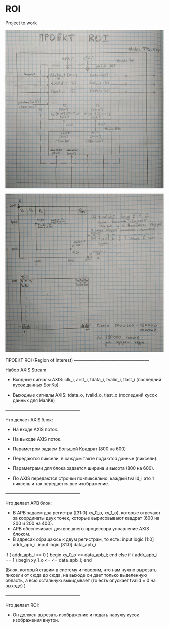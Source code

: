 # ROI
Project to work

![ROI project scheme](https://github.com/Temix707/ROI/blob/master/scheme/IMG20230622005151.jpg)

![Project Display](https://github.com/Temix707/ROI/blob/master/scheme/IMG20230622005219.jpg)

ПРОЕКТ ROI (Region of Interest)
—————————————————

Набор AXIS Stream
- Входные сигналы AXIS: clk_i, arst_i, tdata_i, tvalid_i, tlast_i (последний кусок данных БолКв) 

- Выходные сигналы AXIS:  tdata_o, tvalid_o, tlast_o (последний кусок данных для МалКв)

—————————————————

Что делает AXIS блок:
- На входе AXIS поток.
- На выходе AXIS поток.

- Параметром задаем Большой Квадрат (800 на 600)

- Передаются пиксели, в каждом такте подаются данные (пиксели).
- Параметрами для блока задается ширина и высота (800 на 600).
- По AXIS передаются строчки по-пиксельно, каждый tvalid_i это 1 пиксель и так передается все изображение.

—————————————————

Что делает APB блок:
- В APB задаем два регистра ([31:0] xy_0_o, xy_1_o), которые отвечают за  координаты двух точек, которые вырисовывают квадрат (600 на 200 и 200 на 400).  
- APB обеспечивает для внешнего процессора управление AXIS блоком.
- В адресах обращаюсь к двум регистрам, то есть: 
input logic [1:0] addr_apb_i,
input logic [31:0] data_apb_i

if ( addr_apb_i == 0 ) begin
  xy_0_o <= data_apb_i;
end 
else if ( addr_apb_i == 1 ) begin
  xy_1_o <= <= data_apb_i;
end 

(Блок, который ставим в систему и говорим, что нам нужно вырезать пиксели от сюда до сюда, на выходе он дает только выделенную область, а всю остальную выкидывает (то есть опускает tvalid = 0 на выходе) )

—————————————————

Что делает ROI:
- Он должен вырезать изображение и подать наружу кусок изображения внутри.
